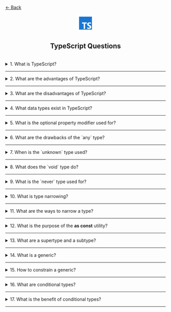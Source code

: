 <a href="../../../README.md">← Back</a>

<div align="center">
  <img src="../../../src/assets/icons/icons-for-titles/ts.png">
  <h2>TypeScript Questions</h2>
</div>
<br />

<details>
<summary><span>1. What is TypeScript?</span></summary>
<br />

**TypeScript** is a superset of JavaScript that adds support for static typing.

</details>

---

<details>
<summary><span>2. What are the advantages of TypeScript?</span></summary>
<br />

- Static typing helps catch errors during development
- Improves code readability and maintainability
- Provides better IDE support (autocomplete, refactoring)
- Enables safer refactoring of large projects
- Simplifies code documentation through types
- Enhances team collaboration with explicit contracts
- Backward compatibility with JavaScript
- Support for modern ECMAScript features
- Allows gradual adoption in a project

</details>

---

<details>
<summary><span>3. What are the disadvantages of TypeScript?</span></summary>
<br />

- Requires compilation to JavaScript — adds a build step
- Typing takes extra time — code is written more slowly
- Higher entry threshold, especially for beginners
- Code becomes larger — due to type declarations
- Requires additional tools — compiler, configs, etc.
- Not all libraries are well typed — possible issues
- Complex types can be confusing — especially with overuse
- Types don't guarantee safety — can be bypassed via `any`

</details>

---

<details>
<summary><span>4. What data types exist in TypeScript?</span></summary>
<br />

Here's a brief structure of data types in **TypeScript**:

1. **Primitive types**  
   – string  
   – number  
   – boolean  
   – bigint  
   – symbol  
   – null  
   – undefined

2. **Special types**  
   – any  
   – unknown  
   – never  
   – void

3. **Composite types**  
   – interfaces (`interface`)  
   – type aliases (`type`)

4. **Union and Intersection types**  
   – union (`|`)  
   – intersection (`&`)

5. **Literal types**  
   – string literals  
   – number literals  
   – boolean literals  
   – template literals  
   – combined literals

6. **Generic types**

Let me know if you’d like this formatted with examples or styled as a cheatsheet.

</details>

---

<details>
<summary><span>5. What is the optional property modifier used for?</span></summary>
<br />

The optional property modifier (`?`) indicates that an object property may be omitted. It's useful when certain fields are optional.

</details>

---

<details>
<summary><span>6. What are the drawbacks of the `any` type?</span></summary>
<br />

1. Disables type checking — errors may occur at runtime
2. Reduces code safety and reliability
3. Hinders refactoring and autocomplete — IDE loses type info
4. Hurts readability — expected data becomes unclear
5. Masks actual type problems
6. Reduces long-term maintainability — code becomes harder to support

</details>

---

<details>
<summary><span>7. When is the `unknown` type used?</span></summary>
<br />

`unknown` is a safer alternative to `any`, used when the data type is not known in advance and needs to be checked before use.

</details>

---

<details>
<summary><span>8. What does the `void` type do?</span></summary>
<br />

The `void` type is used to indicate that a function does not return a value.

</details>

---

<details>
<summary><span>9. What is the `never` type used for?</span></summary>
<br />

The `never` type is used to indicate values that never occur.

For example:

1. In functions that never complete normally — e.g., they throw an error or run infinitely
2. In exhaustive checks — like in `switch-case` to ensure all types are handled
3. In conditional types with `infer` — for extracting, excluding, or validating types based on structure

</details>

---

<details>
<summary><span>10. What is type narrowing?</span></summary>
<br />

It’s the process of refining an unknown or union type to a more specific type based on conditions in the code.

</details>

---

<details>
<summary><span>11. What are the ways to narrow a type?</span></summary>
<br />

1. `typeof` — check primitive types
2. `in` — check property existence in an object
3. `instanceof` — check class instance
4. User-defined type guards — functions using `is`
5. Discriminated unions — via unique property
6. Null and undefined checks
7. Truthy/falsy checks — to exclude falsy values
8. Literal comparison

</details>

---

<details>
<summary><span>12. What is the purpose of the <b>as const</b> utility?</span></summary>
<br />

The `as const` utility is used to convert a value into an **immutable literal type**, making all its properties `readonly`.

```ts
const status = {
	success: 'SUCCESS',
	error: 'ERROR',
} as const;
```

</details>

---

<details>
<summary><span>13. What are a supertype and a subtype?</span></summary>
<br />

**Supertype** — a more general type that encompasses a set of values and may include more specific types.

**Subtype** — a more specific version of a supertype, compatible with it and usable where the supertype is expected.

Simply put:

> **A subtype can be used where a supertype is expected, but not vice versa.**

For example, `string` is a subtype of `string | number` because it fits within the broader union.

</details>

---

<details>
<summary><span>14. What is a generic?</span></summary>
<br />

**Generic** — a parameterized type that allows writing code that works with different data types while maintaining type safety.

</details>

---

<details>
<summary><span>15. How to constrain a generic?</span></summary>
<br />

Generics can be constrained using the `extends` keyword, which specifies that a type parameter must be a subtype of a given type.

</details>

---

<details>
<summary><span>16. What are conditional types?</span></summary>
<br />

These are types defined based on a condition: they take one type if true and another if false.

They follow the pattern `A extends B ? X : Y`, where the result depends on whether `A` matches `B`.

</details>

---

<details>
<summary><span>17. What is the benefit of conditional types?</span></summary>
<br />

1. **Type flexibility** — dynamically define types based on others
2. **Type safety** — improve control over types through conditions
3. **Simplifies complex logic** — express complex type structures more clearly than unions
4. **Create utility types** — many built-in utility types in TypeScript rely on conditionals
5. **Type validation** — verify and branch behavior within the type system

</details>

---

<!-- <details>
<summary><span></span></summary>
<br />


</details>

--- -->
